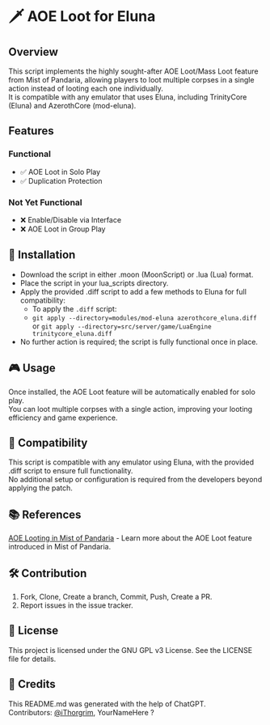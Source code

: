 # 🗡️ AOE Loot for Eluna
## Overview
This script implements the highly sought-after AOE Loot/Mass Loot feature from Mist of Pandaria, allowing players to loot multiple corpses in a single action instead of looting each one individually.<br>It is compatible with any emulator that uses Eluna, including TrinityCore (Eluna) and AzerothCore (mod-eluna).

## Features
### Functional
- ✅ AOE Loot in Solo Play
- ✅ Duplication Protection

### Not Yet Functional
- ❌ Enable/Disable via Interface
- ❌ AOE Loot in Group Play

## 🚀 Installation
- Download the script in either .moon (MoonScript) or .lua (Lua) format.
- Place the script in your lua_scripts directory.
- Apply the provided .diff script to add a few methods to Eluna for full compatibility:
  - To apply the `.diff` script:
  - ```git apply --directory=modules/mod-eluna azerothcore_eluna.diff``` or ```git apply --directory=src/server/game/LuaEngine trinitycore_eluna.diff```
- No further action is required; the script is fully functional once in place.

## 🎮 Usage
Once installed, the AOE Loot feature will be automatically enabled for solo play. <br>
You can loot multiple corpses with a single action, improving your looting efficiency and game experience.

## 🔄 Compatibility
This script is compatible with any emulator using Eluna, with the provided .diff script to ensure full functionality.<br> No additional setup or configuration is required from the developers beyond applying the patch.

## 📚 References
[AOE Looting in Mist of Pandaria](https://wowwiki-archive.fandom.com/wiki/Area_of_Effect_looting) - Learn more about the AOE Loot feature introduced in Mist of Pandaria.

## 🛠️ Contribution
1. Fork, Clone, Create a branch, Commit, Push, Create a PR.
2. Report issues in the issue tracker.

## 📜 License
This project is licensed under the GNU GPL v3 License. See the LICENSE file for details.

## 📝 Credits
This README.md was generated with the help of ChatGPT.<br>
Contributors: [@iThorgrim](https://github.com/iThorgrim), YourNameHere ?

